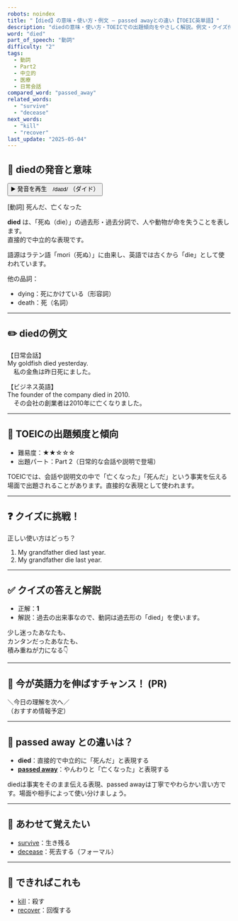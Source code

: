 ```yaml
---
robots: noindex
title: "【died】の意味・使い方・例文 ― passed awayとの違い【TOEIC英単語】"
description: "diedの意味・使い方・TOEICでの出題傾向をやさしく解説。例文・クイズ付きでpassed awayとの違いもわかりやすく学べます。"
word: "died"
part_of_speech: "動詞"
difficulty: "2"
tags:
  - 動詞
  - Part2
  - 中立的
  - 医療
  - 日常会話
compared_word: "passed_away"
related_words:
  - "survive"
  - "decease"
next_words:
  - "kill"
  - "recover"
last_update: "2025-05-04"
---
```


## 🔰 diedの発音と意味

<button class="play-audio" onclick="playTTS('died')">
  <span class="play-audio-main">
    ▶️ 発音を再生　/daɪd/
  </span>
  <span class="play-audio-sub">
    （ダイド）
  </span>
</button>

[動詞] 死んだ、亡くなった

**died** は、「死ぬ（die）」の過去形・過去分詞で、人や動物が命を失うことを表します。  
直接的で中立的な表現です。

語源はラテン語「mori（死ぬ）」に由来し、英語では古くから「die」として使われています。

他の品詞：  
- dying：死にかけている（形容詞）
- death：死（名詞）

---

## ✏️ diedの例文

【日常会話】  
My goldfish died yesterday.  
　私の金魚は昨日死にました。

【ビジネス英語】  
The founder of the company died in 2010.  
　その会社の創業者は2010年に亡くなりました。

---

## 🎯 TOEICの出題頻度と傾向

- 難易度：★★☆☆☆
- 出題パート：Part 2（日常的な会話や説明で登場）

TOEICでは、会話や説明文の中で「亡くなった」「死んだ」という事実を伝える場面で出題されることがあります。直接的な表現として使われます。

---

## ❓ クイズに挑戦！

正しい使い方はどっち？

1. My grandfather died last year.  
2. My grandfather die last year.

---

## ✅ クイズの答えと解説

- 正解：**1**
- 解説：過去の出来事なので、動詞は過去形の「died」を使います。

少し迷ったあなたも、  
カンタンだったあなたも、  
積み重ねが力になる👇️

---

## 🚀 今が英語力を伸ばすチャンス！ (PR)

<div class="info-center">
＼今日の理解を次へ／<br>  
（おすすめ情報予定）
</div>

---

## 🤔  passed away との違いは？

- **died**：直接的で中立的に「死んだ」と表現する
- **[passed away](/word/passed_away/)**：やんわりと「亡くなった」と表現する

diedは事実をそのまま伝える表現、passed awayは丁寧でやわらかい言い方です。場面や相手によって使い分けましょう。

---

## 🧩 あわせて覚えたい

- [survive](/word/survive/)：生き残る
- [decease](/word/decease/)：死去する（フォーマル）

---

## 📖 できればこれも

- [kill](/word/kill/)：殺す
- [recover](/word/recover/)：回復する

<!-- cvid: aid47_bid45 -->
